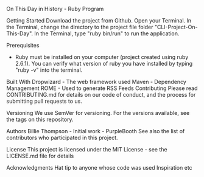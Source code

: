 On This Day in History - Ruby Program

Getting Started
  Download the project from Github.
  Open your Terminal.
  In the Terminal, change the directory to the project file folder "CLI-Project-On-This-Day".
  In the Terminal, type "ruby bin/run" to run the application.

Prerequisites
- Ruby must be installed on your computer (project created using ruby 2.6.1).  You can verify what version of ruby you have installed by typing "ruby -v" into the terminal.


Built With
Dropwizard - The web framework used
Maven - Dependency Management
ROME - Used to generate RSS Feeds
Contributing
Please read CONTRIBUTING.md for details on our code of conduct, and the process for submitting pull requests to us.

Versioning
We use SemVer for versioning. For the versions available, see the tags on this repository.

Authors
Billie Thompson - Initial work - PurpleBooth
See also the list of contributors who participated in this project.

License
This project is licensed under the MIT License - see the LICENSE.md file for details

Acknowledgments
Hat tip to anyone whose code was used
Inspiration
etc
